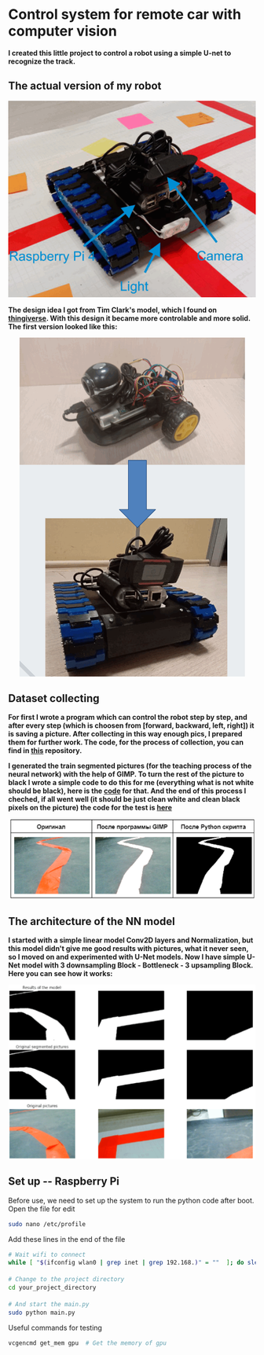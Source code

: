 # Control system for remote car with computer vision

**I created this little project to control a robot using a simple U-net to recognize the track.**

## The actual version of my robot
<p align="center">
  <img src="https://github.com/AGNworks/CarCam_NN/blob/main/assets/pictures/1.png" alt="Actual version"/>
</p>

**The design idea I got from Tim Clark's model, which I found on [thingiverse](https://www.thingiverse.com/thing:700835). With this design it became more controlable and more solid. The first version looked like this:**

<p align="center">
  <img src="https://github.com/AGNworks/CarCam_NN/blob/main/assets/pictures/2.png" alt="Old version"/>
</p>

## Dataset collecting

**For first I wrote a program which can control the robot step by step, and after every step (which is choosen from [forward, backward, left, right]) it is saving a picture. After collecting in this way enough pics, I prepared them for further work. The code, for the process of collection, you can find in [this](https://github.com/AGNworks/CarCam) repository.**

**I generated the train segmented pictures (for the teaching process of the neural network) with the help of GIMP. To turn the rest of the picture to black I wrote a simple code to do this for me (everything what is not white should be black), here is the [code](https://github.com/AGNworks/Image-segmentation-with-GIMP/blob/main/y_generator.py) for that. And the end of this process I cheched, if all went well (it should be just clean white and clean black pixels on the picture) the code for the test is [here](https://github.com/AGNworks/Image-segmentation-with-GIMP/blob/main/check_y_image.py)**

<p align="center">
  <img src="https://github.com/AGNworks/CarCam_NN/blob/main/assets/pictures/3.png" alt="segmented picture"/>
</p>

## The architecture of the NN model

**I started with a simple linear model Conv2D layers and Normalization, but this model didn't give me good results with pictures, what it never seen, so I moved on and experimented with U-Net models. Now I have simple U-Net model with 3 downsampling Block - Bottleneck - 3 upsampling Block. Here you can see how it works:**

<p align="center">
  <img src="https://github.com/AGNworks/CarCam_NN/blob/main/assets/pictures/4.png" alt="Result"/>
</p>

## Set up -- Raspberry Pi
Before use, we need to set up the system to run the python code after boot.
Open the file for edit
```bash
sudo nano /etc/profile
```
Add these lines in the end of the file
```bash
# Wait wifi to connect
while [ "$(ifconfig wlan0 | grep inet | grep 192.168.)" = ""  ]; do sleep 1; done

# Change to the project directory
cd your_project_directory

# And start the main.py
sudo python main.py
```

Useful commands for testing
```bash
vcgencmd get_mem gpu  # Get the memory of gpu
```



